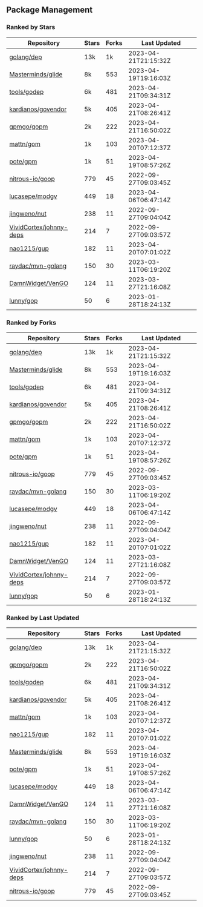 ## Package Management

### Ranked by Stars

| Repository | Stars | Forks | Last Updated |
|------------|-------|-------|--------------|
| [golang/dep](https://github.com/golang/dep) | 13k | 1k | 2023-04-21T21:15:32Z |
| [Masterminds/glide](https://github.com/Masterminds/glide) | 8k | 553 | 2023-04-19T19:16:03Z |
| [tools/godep](https://github.com/tools/godep) | 6k | 481 | 2023-04-21T09:34:31Z |
| [kardianos/govendor](https://github.com/kardianos/govendor) | 5k | 405 | 2023-04-21T08:26:41Z |
| [gpmgo/gopm](https://github.com/gpmgo/gopm) | 2k | 222 | 2023-04-21T16:50:02Z |
| [mattn/gom](https://github.com/mattn/gom) | 1k | 103 | 2023-04-20T07:12:37Z |
| [pote/gpm](https://github.com/pote/gpm) | 1k | 51 | 2023-04-19T08:57:26Z |
| [nitrous-io/goop](https://github.com/nitrous-io/goop) | 779 | 45 | 2022-09-27T09:03:45Z |
| [lucasepe/modgv](https://github.com/lucasepe/modgv) | 449 | 18 | 2023-04-06T06:47:14Z |
| [jingweno/nut](https://github.com/jingweno/nut) | 238 | 11 | 2022-09-27T09:04:04Z |
| [VividCortex/johnny-deps](https://github.com/VividCortex/johnny-deps) | 214 | 7 | 2022-09-27T09:03:57Z |
| [nao1215/gup](https://github.com/nao1215/gup) | 182 | 11 | 2023-04-20T07:01:02Z |
| [raydac/mvn-golang](https://github.com/raydac/mvn-golang) | 150 | 30 | 2023-03-11T06:19:20Z |
| [DamnWidget/VenGO](https://github.com/DamnWidget/VenGO) | 124 | 11 | 2023-03-27T21:16:08Z |
| [lunny/gop](https://github.com/lunny/gop) | 50 | 6 | 2023-01-28T18:24:13Z |

### Ranked by Forks

| Repository | Stars | Forks | Last Updated |
|------------|-------|-------|--------------|
| [golang/dep](https://github.com/golang/dep) | 13k | 1k | 2023-04-21T21:15:32Z |
| [Masterminds/glide](https://github.com/Masterminds/glide) | 8k | 553 | 2023-04-19T19:16:03Z |
| [tools/godep](https://github.com/tools/godep) | 6k | 481 | 2023-04-21T09:34:31Z |
| [kardianos/govendor](https://github.com/kardianos/govendor) | 5k | 405 | 2023-04-21T08:26:41Z |
| [gpmgo/gopm](https://github.com/gpmgo/gopm) | 2k | 222 | 2023-04-21T16:50:02Z |
| [mattn/gom](https://github.com/mattn/gom) | 1k | 103 | 2023-04-20T07:12:37Z |
| [pote/gpm](https://github.com/pote/gpm) | 1k | 51 | 2023-04-19T08:57:26Z |
| [nitrous-io/goop](https://github.com/nitrous-io/goop) | 779 | 45 | 2022-09-27T09:03:45Z |
| [raydac/mvn-golang](https://github.com/raydac/mvn-golang) | 150 | 30 | 2023-03-11T06:19:20Z |
| [lucasepe/modgv](https://github.com/lucasepe/modgv) | 449 | 18 | 2023-04-06T06:47:14Z |
| [jingweno/nut](https://github.com/jingweno/nut) | 238 | 11 | 2022-09-27T09:04:04Z |
| [nao1215/gup](https://github.com/nao1215/gup) | 182 | 11 | 2023-04-20T07:01:02Z |
| [DamnWidget/VenGO](https://github.com/DamnWidget/VenGO) | 124 | 11 | 2023-03-27T21:16:08Z |
| [VividCortex/johnny-deps](https://github.com/VividCortex/johnny-deps) | 214 | 7 | 2022-09-27T09:03:57Z |
| [lunny/gop](https://github.com/lunny/gop) | 50 | 6 | 2023-01-28T18:24:13Z |

### Ranked by Last Updated

| Repository | Stars | Forks | Last Updated |
|------------|-------|-------|--------------|
| [golang/dep](https://github.com/golang/dep) | 13k | 1k | 2023-04-21T21:15:32Z |
| [gpmgo/gopm](https://github.com/gpmgo/gopm) | 2k | 222 | 2023-04-21T16:50:02Z |
| [tools/godep](https://github.com/tools/godep) | 6k | 481 | 2023-04-21T09:34:31Z |
| [kardianos/govendor](https://github.com/kardianos/govendor) | 5k | 405 | 2023-04-21T08:26:41Z |
| [mattn/gom](https://github.com/mattn/gom) | 1k | 103 | 2023-04-20T07:12:37Z |
| [nao1215/gup](https://github.com/nao1215/gup) | 182 | 11 | 2023-04-20T07:01:02Z |
| [Masterminds/glide](https://github.com/Masterminds/glide) | 8k | 553 | 2023-04-19T19:16:03Z |
| [pote/gpm](https://github.com/pote/gpm) | 1k | 51 | 2023-04-19T08:57:26Z |
| [lucasepe/modgv](https://github.com/lucasepe/modgv) | 449 | 18 | 2023-04-06T06:47:14Z |
| [DamnWidget/VenGO](https://github.com/DamnWidget/VenGO) | 124 | 11 | 2023-03-27T21:16:08Z |
| [raydac/mvn-golang](https://github.com/raydac/mvn-golang) | 150 | 30 | 2023-03-11T06:19:20Z |
| [lunny/gop](https://github.com/lunny/gop) | 50 | 6 | 2023-01-28T18:24:13Z |
| [jingweno/nut](https://github.com/jingweno/nut) | 238 | 11 | 2022-09-27T09:04:04Z |
| [VividCortex/johnny-deps](https://github.com/VividCortex/johnny-deps) | 214 | 7 | 2022-09-27T09:03:57Z |
| [nitrous-io/goop](https://github.com/nitrous-io/goop) | 779 | 45 | 2022-09-27T09:03:45Z |

